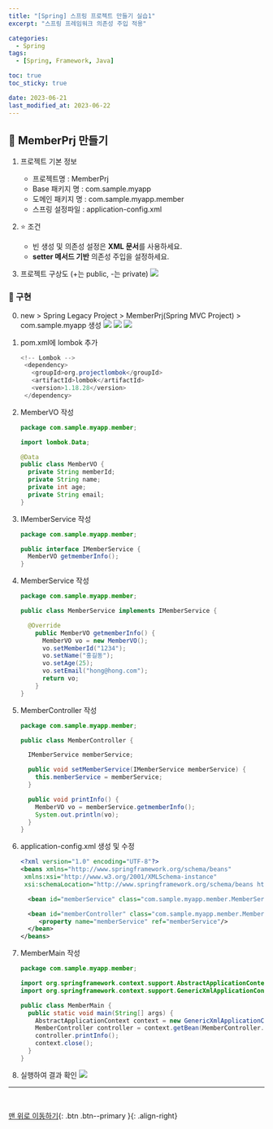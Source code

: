 ```yaml
---
title: "[Spring] 스프링 프로젝트 만들기 실습1"
excerpt: "스프링 프레임워크 의존성 주입 적용"

categories:
  - Spring
tags:
  - [Spring, Framework, Java]

toc: true
toc_sticky: true

date: 2023-06-21
last_modified_at: 2023-06-22
---
```


## 🌱 MemberPrj 만들기

1. 프로젝트 기본 정보

   - 프로젝트명 : MemberPrj
   - Base 패키지 명 : com.sample.myapp
   - 도메인 패키지 명 : com.sample.myapp.member
   - 스프링 설정파일 : application-config.xml

2. ⭐ 조건

   - 빈 생성 및 의존성 설정은 **XML 문서**를 사용하세요.
   - **setter 메서드 기반** 의존성 주입을 설정하세요.

3. 프로젝트 구상도 (+는 public, -는 private)
   ![](https://github.com/threeplef/threeplef.github.io/assets/89235056/1556ed29-abcd-402b-adaf-45230140fb2a)

### 🍅 구현

0. new > Spring Legacy Project > MemberPrj(Spring MVC Project) > com.sample.myapp 생성
   ![](https://github.com/threeplef/threeplef.github.io/assets/89235056/cdeb1cda-a29c-4d7e-899f-4194b8c56a4b)
   ![](https://github.com/threeplef/threeplef.github.io/assets/89235056/5d26221f-8080-4b04-8156-8d41a44821d8)
   ![](https://github.com/threeplef/threeplef.github.io/assets/89235056/96930070-1310-4784-8a00-3643fcd0c319)

1. pom.xml에 lombok 추가

   ```java
   <!-- Lombok -->
    <dependency>
      <groupId>org.projectlombok</groupId>
      <artifactId>lombok</artifactId>
      <version>1.18.28</version>
    </dependency>
   ```

2. MemberVO 작성

   ```java
   package com.sample.myapp.member;

   import lombok.Data;

   @Data
   public class MemberVO {
     private String memberId;
     private String name;
     private int age;
     private String email;
   }
   ```

3. IMemberService 작성

   ```java
   package com.sample.myapp.member;

   public interface IMemberService {
     MemberVO getmemberInfo();
   }
   ```

4. MemberService 작성

   ```java
   package com.sample.myapp.member;

   public class MemberService implements IMemberService {

     @Override
       public MemberVO getmemberInfo() {
         MemberVO vo = new MemberVO();
         vo.setMemberId("1234");
         vo.setName("홍길동");
         vo.setAge(25);
         vo.setEmail("hong@hong.com");
         return vo;
       }
   }
   ```

5. MemberController 작성

   ```java
   package com.sample.myapp.member;

   public class MemberController {

     IMemberService memberService;

     public void setMemberService(IMemberService memberService) {
       this.memberService = memberService;
     }

     public void printInfo() {
       MemberVO vo = memberService.getmemberInfo();
       System.out.println(vo);
     }
   }
   ```

6. application-config.xml 생성 및 수정

   ```xml
   <?xml version="1.0" encoding="UTF-8"?>
   <beans xmlns="http://www.springframework.org/schema/beans"
   	xmlns:xsi="http://www.w3.org/2001/XMLSchema-instance"
   	xsi:schemaLocation="http://www.springframework.org/schema/beans http://www.springframework.org/schema/beans/spring-beans.xsd">

     <bean id="memberService" class="com.sample.myapp.member.MemberService"></bean>

     <bean id="memberController" class="com.sample.myapp.member.MemberController">
        <property name="memberService" ref="memberService"/>
     </bean>
   </beans>
   ```

7. MemberMain 작성

   ```java
   package com.sample.myapp.member;

   import org.springframework.context.support.AbstractApplicationContext;
   import org.springframework.context.support.GenericXmlApplicationContext;

   public class MemberMain {
     public static void main(String[] args) {
       AbstractApplicationContext context = new GenericXmlApplicationContext("application-config.xml");
       MemberController controller = context.getBean(MemberController.class);
       controller.printInfo();
       context.close();
     }
   }
   ```

8. 실행하여 결과 확인
   ![](https://github.com/threeplef/threeplef.github.io/assets/89235056/cc3f9ec9-558b-4427-99bc-e74b976fd8a1)

---

<br>

[맨 위로 이동하기](#){: .btn .btn--primary }{: .align-right}

```

```
